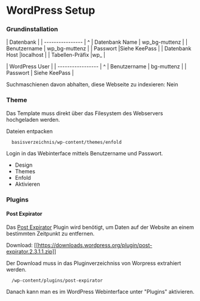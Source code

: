 # WordPress Setup

### Grundinstallation
| Datenbank        |
| ---------------- |                ^
| Datenbank Name   | wp_bg-muttenz  |
| Benutzername     | wp_bg-muttenz  |
| Passwort         |Siehe KeePass   |
| Datenbank Host   |localhost       |
| Tabellen-Präfix  |wp_             |

| WordPress User    |
| ----------------- |               ^
| Benutzername      | bg-muttenz    |
| Passwort          | Siehe KeePass |

Suchmaschienen davon abhalten, diese Webseite zu indexieren: Nein

### Theme

Das Template muss direkt über das Filesystem des Webservers hochgeladen werden.


Dateien entpacken 
```
  basisverzeichnis/wp-content/themes/enfold
```
Login in das Webinterface mittels Benutzername und Passwort.


  * Design
  * Themes
  * Enfold
  * Aktivieren

### Plugins

#### Post Expirator

Das [Post Expirator](https://wordpress.org/plugins/post-expirator/) Plugin wird benötigt, um Daten auf der Website an einem bestimmten Zeitpunkt zu entfernen.

Download: [[https://downloads.wordpress.org/plugin/post-expirator.2.3.1.1.zip]]


Der Download muss in das Pluginverzeichniss von Worpress extrahiert werden.
```
  /wp-content/plugins/post-expirator
```
Danach kann man es im WordPress Webinterface unter "Plugins" aktivieren.